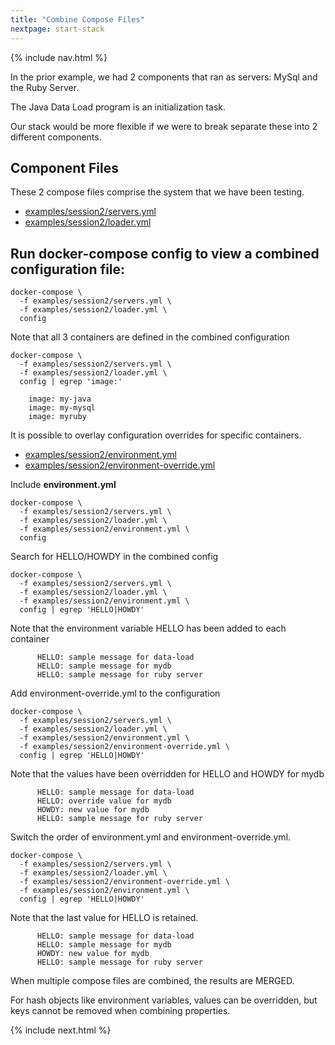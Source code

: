 ```yaml
---
title: "Combine Compose Files"
nextpage: start-stack
---
```


{% include nav.html %}

In the prior example, we had 2 components that ran as servers: MySql and the Ruby Server.

The Java Data Load program is an initialization task.

Our stack would be more flexible if we were to break separate these into 2 different components.

## Component Files

These 2 compose files comprise the system that we have been testing.
- [examples/session2/servers.yml](https://github.com/CDLUC3/docker-tutorial/blob/main/examples/session2/servers.yml)
- [examples/session2/loader.yml](https://github.com/CDLUC3/docker-tutorial/blob/main/examples/session2/loader.yml)

## Run docker-compose config to view a combined configuration file:

```
docker-compose \
  -f examples/session2/servers.yml \
  -f examples/session2/loader.yml \
  config
```

Note that all 3 containers are defined in the combined configuration

```
docker-compose \
  -f examples/session2/servers.yml \
  -f examples/session2/loader.yml \
  config | egrep 'image:'
```

```output
    image: my-java
    image: my-mysql
    image: myruby
```

It is possible to overlay configuration overrides for specific containers.
- [examples/session2/environment.yml](https://github.com/CDLUC3/docker-tutorial/blob/main/examples/session2/environment.yml)
- [examples/session2/environment-override.yml](https://github.com/CDLUC3/docker-tutorial/blob/main/examples/session2/environment-override.yml)

Include **environment.yml**
```
docker-compose \
  -f examples/session2/servers.yml \
  -f examples/session2/loader.yml \
  -f examples/session2/environment.yml \
  config 
```

Search for HELLO/HOWDY in the combined config
```
docker-compose \
  -f examples/session2/servers.yml \
  -f examples/session2/loader.yml \
  -f examples/session2/environment.yml \
  config | egrep 'HELLO|HOWDY'
```

Note that the environment variable HELLO has been added to each container
```output
      HELLO: sample message for data-load
      HELLO: sample message for mydb
      HELLO: sample message for ruby server
```

Add environment-override.yml to the configuration
```
docker-compose \
  -f examples/session2/servers.yml \
  -f examples/session2/loader.yml \
  -f examples/session2/environment.yml \
  -f examples/session2/environment-override.yml \
  config | egrep 'HELLO|HOWDY'
```

Note that the values have been overridden for HELLO and HOWDY for mydb
```
      HELLO: sample message for data-load
      HELLO: override value for mydb
      HOWDY: new value for mydb
      HELLO: sample message for ruby server
```

Switch the order of environment.yml and environment-override.yml.  
```
docker-compose \
  -f examples/session2/servers.yml \
  -f examples/session2/loader.yml \
  -f examples/session2/environment-override.yml \
  -f examples/session2/environment.yml \
  config | egrep 'HELLO|HOWDY'
```

Note that the last value for HELLO is retained.
```output
      HELLO: sample message for data-load
      HELLO: sample message for mydb
      HOWDY: new value for mydb
      HELLO: sample message for ruby server
```

When multiple compose files are combined, the results are MERGED.  

For hash objects like environment variables, values can be overridden, but keys cannot be removed when combining properties.

{% include next.html %}